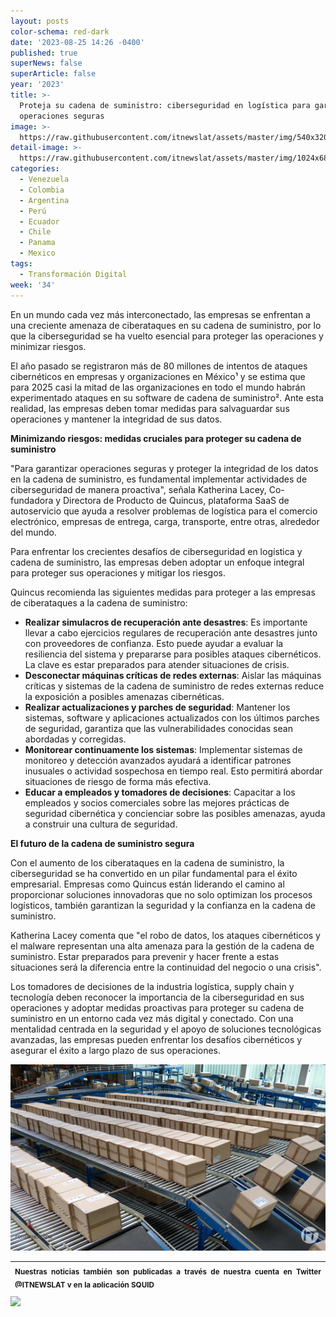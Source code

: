 ```yaml
---
layout: posts
color-schema: red-dark
date: '2023-08-25 14:26 -0400'
published: true
superNews: false
superArticle: false
year: '2023'
title: >-
  Proteja su cadena de suministro: ciberseguridad en logística para garantizar
  operaciones seguras
image: >-
  https://raw.githubusercontent.com/itnewslat/assets/master/img/540x320/Cadena-de-Distibucion-p.jpg
detail-image: >-
  https://raw.githubusercontent.com/itnewslat/assets/master/img/1024x680/Cadena-de-Distibucion-g.jpg
categories:
  - Venezuela
  - Colombia
  - Argentina
  - Perú
  - Ecuador
  - Chile
  - Panama
  - Mexico
tags:
  - Transformación Digital
week: '34'
---
```

En un mundo cada vez más interconectado, las empresas se enfrentan a una creciente amenaza de ciberataques en su cadena de suministro, por lo que la ciberseguridad se ha vuelto esencial para proteger las operaciones y minimizar riesgos.
 
El año pasado se registraron más de 80 millones de intentos de ataques cibernéticos en empresas y organizaciones en México¹ y se estima que para 2025 casi la mitad de las organizaciones en todo el mundo habrán experimentado ataques en su software de cadena de suministro². Ante esta realidad, las empresas deben tomar medidas para salvaguardar sus operaciones y mantener la integridad de sus datos.
 
**Minimizando riesgos: medidas cruciales para proteger su cadena de suministro**
 
"Para garantizar operaciones seguras y proteger la integridad de los datos en la cadena de suministro, es fundamental implementar actividades de ciberseguridad de manera proactiva", señala Katherina Lacey, Co-fundadora y Directora de Producto de Quincus, plataforma SaaS de autoservicio que ayuda a resolver problemas de logística para el comercio electrónico, empresas de entrega, carga, transporte, entre otras, alrededor del mundo.
 
Para enfrentar los crecientes desafíos de ciberseguridad en logística y cadena de suministro, las empresas deben adoptar un enfoque integral para proteger sus operaciones y mitigar los riesgos.
 
Quincus recomienda las siguientes medidas para proteger a las empresas de ciberataques a la cadena de suministro:
 
- **Realizar simulacros de recuperación ante desastres**: Es importante llevar a cabo ejercicios regulares de recuperación ante desastres junto con proveedores de confianza. Esto puede ayudar a evaluar la resiliencia del sistema y prepararse para posibles ataques cibernéticos. La clave es estar preparados para atender situaciones de crisis.
- **Desconectar máquinas críticas de redes externas**: Aislar las máquinas críticas y sistemas de la cadena de suministro de redes externas reduce la exposición a posibles amenazas cibernéticas.
- **Realizar actualizaciones y parches de seguridad**: Mantener los sistemas, software y aplicaciones actualizados con los últimos parches de seguridad, garantiza que las vulnerabilidades conocidas sean abordadas y corregidas.
- **Monitorear continuamente los sistemas**: Implementar sistemas de monitoreo y detección avanzados ayudará a identificar patrones inusuales o actividad sospechosa en tiempo real. Esto permitirá abordar situaciones de riesgo de forma más efectiva.
- **Educar a empleados y tomadores de decisiones**: Capacitar a los empleados y socios comerciales sobre las mejores prácticas de seguridad cibernética y concienciar sobre las posibles amenazas, ayuda a construir una cultura de seguridad. 

**El futuro de la cadena de suministro segura**
 
Con el aumento de los ciberataques en la cadena de suministro, la ciberseguridad se ha convertido en un pilar fundamental para el éxito empresarial. Empresas como Quincus están liderando el camino al proporcionar soluciones innovadoras que no solo optimizan los procesos logísticos, también garantizan la seguridad y la confianza en la cadena de suministro.
 
Katherina Lacey comenta que "el robo de datos, los ataques cibernéticos y el malware representan una alta amenaza para la gestión de la cadena de suministro. Estar preparados para prevenir y hacer frente a estas situaciones será la diferencia entre la continuidad del negocio o una crisis".
 
Los tomadores de decisiones de la industria logística, supply chain y tecnología deben reconocer la importancia de la ciberseguridad en sus operaciones y adoptar medidas proactivas para proteger su cadena de suministro en un entorno cada vez más digital y conectado. Con una mentalidad centrada en la seguridad y el apoyo de soluciones tecnológicas avanzadas, las empresas pueden enfrentar los desafíos cibernéticos y asegurar el éxito a largo plazo de sus operaciones.

![](https://raw.githubusercontent.com/itnewslat/assets/master/img/540x320/Cadena-de-Distibucion-p.jpg)

<table style="height: 42px;" width="569">
<tbody>
<tr>
<td style="text-align: justify;"><sub><strong>Nuestras noticias también son publicadas a través de nuestra cuenta en Twitter <a href="https://twitter.com/itnewslat?lang=es">@ITNEWSLAT</a> y en la aplicación <a href="https://squidapp.co/en/">SQUID</a></strong></sub></td>
</tr>
</tbody>
</table>

<img src="https://tracker.metricool.com/c3po.jpg?hash=56f88a41e39ab42c063cc51676587a04"/>
